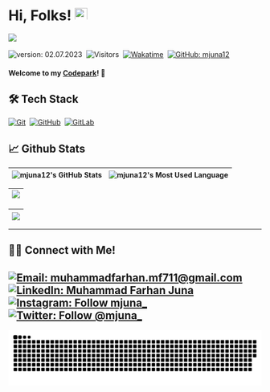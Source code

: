 # Hi, Folks! [<img src="https://media.giphy.com/media/hvRJCLFzcasrR4ia7z/giphy.gif" width="25px" height="25px">](https://mjuna12.github.io/)

<img src="https://raw.githubusercontent.com/Asmit2952/Asmit2952/master/src/header_.png?token=ATQS65TR7ETTG5RLJUDIDBLBN34HE">

![version: 02.07.2023](https://img.shields.io/badge/version-02.07.2023-informational)&nbsp;
![Visitors](https://komarev.com/ghpvc/?username=mjuna12&style=flat&label=visitors)&nbsp;
[![Wakatime](https://wakatime.com/badge/user/86dab614-3d73-414f-ac95-9d23f118db89.svg)](https://wakatime.com/@mjuna12)&nbsp;
[![GitHub: mjuna12](https://img.shields.io/github/followers/mjuna12?label=follow&style=social)](https://github.com/mjuna12)&nbsp;

#### Welcome to my [Codepark](https://mjuna12.github.io/)! 🏡

## 🛠 Tech Stack
  [![Git](https://img.shields.io/badge/Git-%23F05033.svg?style=flat&logo=git&logoColor=white)](https://git-scm.com/)&nbsp;
  [![GitHub](https://img.shields.io/badge/-GitHub-05122A?style=flat&logo=github)](https://github.com/mjuna12/)&nbsp;
  [![GitLab](https://img.shields.io/badge/-GitLab-%23fc6d26?style=flat&logo=gitlab&logoColor=white)](https://gitlab.com/mjuna12/)&nbsp;

## 📈 Github Stats
  
| <img align="center" width="320px" src="https://github-readme-stats-eight-theta.vercel.app/api?username=mjuna12&show_icons=true&hide_border=true&theme=radical&include_all_commits=true&count_private=true" alt="mjuna12's GitHub Stats"> | <img align="center" width="295px" src="https://github-readme-stats-eight-theta.vercel.app/api/top-langs/?username=mjuna12&langs_count=8&layout=compact&hide_border=true&theme=radical" alt="mjuna12's Most Used Language">
| ------------- | ------------- |  

| <img width="640px" src="https://github-readme-streak-stats.herokuapp.com/?user=mjuna12&hide_border=true&theme=radical">
| ------------- |

| [<img align="center" width="640px" src="https://github-readme-stats.vercel.app/api/wakatime?username=mjuna12&layout=compact&hide_border=true&theme=radical">](https://wakatime.com/@mjuna12)
| ------------- |

---

<!-- ![mjuna12's GitHub activity graph](https://activity-graph.herokuapp.com/graph?username=mjuna12&hide_border=true&theme=redical) -->

## 🤝🏻 Connect with Me!
[![Email: muhammadfarhan.mf711@gmail.com](https://img.shields.io/badge/-mjuna12@gmail.com-D14836?style=flat&logo=Gmail&logoColor=white)](mailto:muhammadfarhan.mf711@gmail.com)
[![LinkedIn: Muhammad Farhan Juna](https://img.shields.io/badge/-LinkedIn-blue?style=flat&logo=Linkedin&logoColor=white&link=https://www.linkedin.com/in/muhammadfarhanjuna/)](https://www.linkedin.com/in/muhammadfarhanjuna/)&nbsp;
[![Instagram: Follow mjuna_](https://img.shields.io/badge/-Instagram-E4405F?style=flat&logo=Instagram&logoColor=white)](https://www.instagram.com/mjuna_)&nbsp;
[![Twitter: Follow @mjuna_](https://img.shields.io/twitter/follow/mjuna12?style=social)](https://twitter.com/mjuna_)
---

<img align="center" src="https://github.com/mjuna12/mjuna12/blob/output/github-contribution-grid-snake-dark.svg" alt="Snake">
